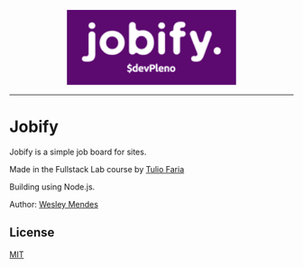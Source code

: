 <p align="center">
   <a href="https://github.com/WesGtoX/jobify">
     <img src="public/images/logo.png" alt="Jobify" title="Jobify" width="300px">
   </a>
</p>

-----------------

# Jobify

Jobify is a simple job board for sites.

Made in the Fullstack Lab course by [Tulio Faria](https://github.com/tuliofaria)

Building using Node.js.

Author: [Wesley Mendes](https://github.com/WesGtoX)

## License ##

[MIT](LICENSE)